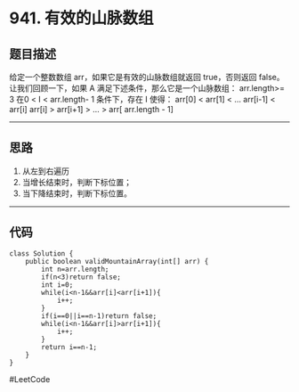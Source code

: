 # 941. 有效的山脉数组
## 题目描述
给定一个整数数组 arr，如果它是有效的山脉数组就返回 true，否则返回 false。
让我们回顾一下，如果 A 满足下述条件，那么它是一个山脉数组：
arr.length>= 3
在0 < I <  arr.length- 1 条件下，存在 I 使得：
arr[0] < arr[1] < … arr[i-1] < arr[i]
arr[i] > arr[i+1] > … > arr[ arr.length - 1]
- - - -
## 思路
1. 从左到右遍历
2. 当增长结束时，判断下标位置；
3. 当下降结束时，判断下标位置。
- - - -
## 代码
```
class Solution {
    public boolean validMountainArray(int[] arr) {
        int n=arr.length;
        if(n<3)return false;
        int i=0;
        while(i<n-1&&arr[i]<arr[i+1]){
            i++;
        }
        if(i==0||i==n-1)return false;
        while(i<n-1&&arr[i]>arr[i+1]){
            i++;
        }
        return i==n-1;
    }
}
```
#LeetCode